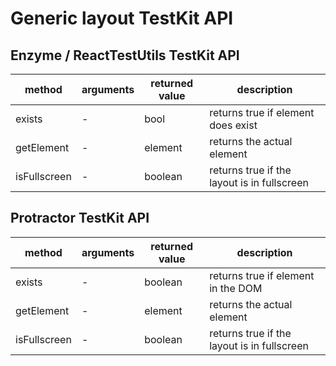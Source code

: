 # Generic layout TestKit API 

## Enzyme / ReactTestUtils TestKit API

| method | arguments | returned value | description |
|--------|-----------|----------------|-------------|
| exists | - | bool | returns true if element does exist |
| getElement | - | element | returns the actual element |
| isFullscreen | - | boolean | returns true if the layout is in fullscreen |

## Protractor TestKit API

| method | arguments | returned value | description |
|--------|-----------|----------------|-------------|
| exists   | - | boolean | returns true if element in the DOM |
| getElement | - | element | returns the actual element |
| isFullscreen | - | boolean | returns true if the layout is in fullscreen |
